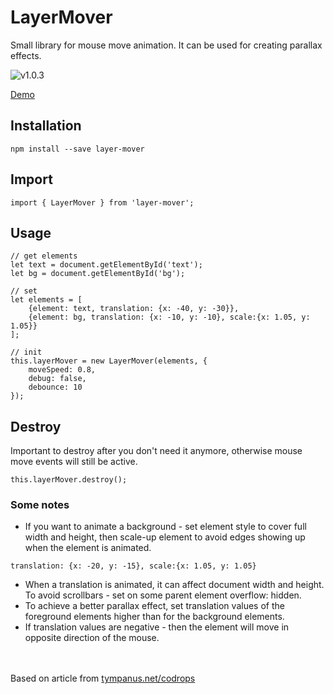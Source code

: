 # LayerMover

Small library for mouse move animation. It can be used for creating parallax effects.

![v1.0.3](https://img.shields.io/github/package-json/v/100janovic/layermover)

[Demo](https://100janovic.github.io/projects/layermover)

## Installation
```
npm install --save layer-mover
```

## Import
```
import { LayerMover } from 'layer-mover';
```

## Usage

```
// get elements
let text = document.getElementById('text');
let bg = document.getElementById('bg');

// set
let elements = [
    {element: text, translation: {x: -40, y: -30}},
    {element: bg, translation: {x: -10, y: -10}, scale:{x: 1.05, y: 1.05}}
];

// init
this.layerMover = new LayerMover(elements, {
    moveSpeed: 0.8,
    debug: false,
    debounce: 10
});
```

## Destroy

Important to destroy after you don't need it anymore, otherwise mouse move events will still be active.

```
this.layerMover.destroy();
```

### Some notes

- If you want to animate a background - set element style to cover full width and height, 
then scale-up element to avoid edges showing up when the element is animated.

```
translation: {x: -20, y: -15}, scale:{x: 1.05, y: 1.05}
```

- When a translation is animated, it can affect document width and height. To avoid scrollbars - set on some parent element overflow: hidden.
- To achieve a better parallax effect, set translation values of the foreground elements higher than for the background elements.
- If translation values are negative - then the element will move in opposite direction of the mouse.


<br /><br />
Based on article from [tympanus.net/codrops](https://tympanus.net/codrops/)
